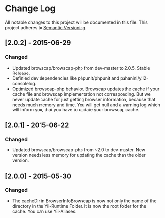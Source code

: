 # Change Log
All notable changes to this project will be documented in this file.
This project adheres to [Semantic Versioning](http://semver.org/).

## [2.0.2] - 2015-06-29
### Changed
- Updated browscap/browscap-php from dev-master to 2.0.5. Stable Release.
- Definied dev dependencies like phpunit/phpunit and pahanini/yii2-consolelog.
- Optimized browscap-php behavior. Browscap updates the cache if your cache file and browscap implementation
not corresponding. But we never update cache for just getting browser information, because that needs much memory and time.
You will get null and a warning log which will inform you, that you have to update your browscap cache.

## [2.0.1] - 2015-06-22
### Changed
- Updated browscap/browscap-php from ~2.0 to dev-master. New version needs less memory for updating the cache than the older version. 

## [2.0.0] - 2015-05-30
### Changed
- The cacheDir in BrowserInfoBrowscap is now not only the name of the directory in the Yii-Runtime Folder. It is now the root folder for the cache. You can use Yii-Aliases.
